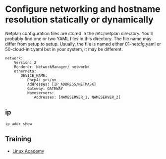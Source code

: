 # Configure networking and hostname resolution statically or dynamically
Netplan configuration files are stored in the /etc/netplan directory. You’ll probably find one or two YAML files in this directory. The file name may differ from setup to setup. Usually, the file is named either 01-netcfg.yaml or 50-cloud-init.yaml but in your system, it may be different.
````
network:
    Version: 2
    Renderer: NetworkManager/ networkd
    ethernets:
       DEVICE_NAME:
          Dhcp4: yes/no
          Addresses: [IP_ADDRESS/NETMASK]
          Gateway: GATEWAY
          Nameservers:
             Addresses: [NAMESERVER_1, NAMESERVER_2]
````

## ip
````
ip addr show
````

## Training
* [Linux Academy](https://linuxacademy.com/cp/courses/lesson/course/5414/lesson/1/module/428)
